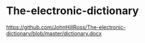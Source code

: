 # The-electronic-dictionary
https://github.com/JohnHillRoss/The-electronic-dictionary/blob/master/dictionary.docx
